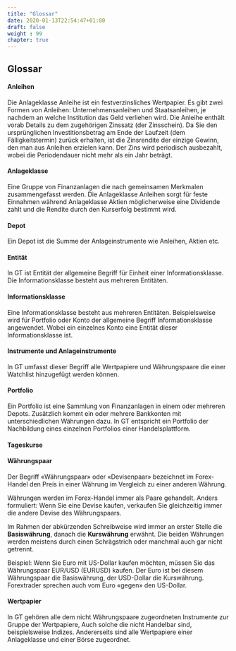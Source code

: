 ```yaml
---
title: "Glossar"
date: 2020-01-13T22:54:47+01:00
draft: false
weight : 99
chapter: true
---
```

## Glossar
#### Anleihen
Die Anlageklasse Anleihe ist ein festverzinsliches Wertpapier. Es gibt zwei Formen von Anleihen: Unternehmensanleihen und Staatsanleihen, je nachdem an welche Institution das Geld verliehen wird. Die Anleihe enthält vorab Details zu dem zugehörigen Zinssatz (der Zinsschein). Da Sie den ursprünglichen Investitionsbetrag am Ende der Laufzeit (dem Fälligkeitstermin) zurück erhalten, ist die Zinsrendite der einzige Gewinn, den man aus Anleihen erzielen kann. Der Zins wird periodisch ausbezahlt, wobei die Periodendauer nicht mehr als ein Jahr beträgt.
#### Anlageklasse
Eine Gruppe von Finanzanlagen die nach gemeinsamen Merkmalen zusammengefasst werden. Die Anlageklasse Anleihen sorgt für feste Einnahmen während Anlageklasse Aktien möglicherweise eine Dividende zahlt und die Rendite durch den Kurserfolg bestimmt wird.
#### Depot
Ein Depot ist die Summe  der Anlageinstrumente wie Anleihen, Aktien etc.
#### Entität
In GT ist Entität der allgemeine Begriff für Einheit einer Informationsklasse. Die Informationsklasse besteht aus mehreren Entitäten.
#### Informationsklasse
Eine Informationsklasse besteht aus mehreren Entitäten. Beispielsweise wird für Portfolio oder Konto der allgemeine Begriff Informationsklasse angewendet. Wobei ein einzelnes Konto eine Entität dieser Informationsklasse ist.
#### Instrumente und Anlageinstrumente
In GT umfasst dieser Begriff alle Wertpapiere und Währungspaare die einer Watchlist hinzugefügt werden können.
#### Portfolio 
Ein Portfolio ist eine Sammlung von Finanzanlagen in einem oder mehreren Depots. Zusätzlich kommt ein oder mehrere  Bankkonten mit unterschiedlichen Währungen dazu. In GT entspricht ein Portfolio der Nachbildung eines einzelnen Portfolios einer Handelsplattform.
#### Tageskurse
#### Währungspaar
Der Begriff «Währungspaar» oder «Devisenpaar» bezeichnet im Forex-Handel den Preis in einer Währung im Vergleich zu einer anderen Währung.

Währungen werden im Forex-Handel immer als Paare gehandelt. Anders formuliert: Wenn Sie eine Devise kaufen, verkaufen Sie gleichzeitig immer die andere Devise des Währungspaars.

Im Rahmen der abkürzenden Schreibweise wird immer an erster Stelle die **Basiswährung**, danach die **Kurswährung** erwähnt. Die beiden Währungen werden meistens durch einen Schrägstrich oder manchmal auch gar nicht getrennt.

Beispiel: Wenn Sie Euro mit US-Dollar kaufen möchten, müssen Sie das Währungspaar EUR/USD (EURUSD) kaufen. Der Euro ist bei diesem Währungspaar die Basiswährung, der USD-Dollar die Kurswährung. Forextrader sprechen auch vom Euro «gegen» den US-Dollar.
#### Wertpapier
In GT gehören alle dem nicht Währungspaare zugeordneten Instrumente zur Gruppe der Wertpapiere, Auch solche die nicht Handelbar sind, beispielsweise Indizes. Andererseits sind alle Wertpapiere einer Anlageklasse und einer Börse zugeordnet.